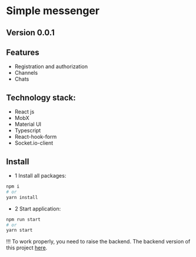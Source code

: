 # Simple messenger

## Version 0.0.1

## Features

- Registration and authorization
- Channels
- Chats

## Technology stack:

- React js
- MobX
- Material UI
- Typescript
- React-hook-form
- Socket.io-client

## Install

- 1 Install all packages:

```bash
npm i
# or
yarn install
```

- 2 Start application:

```bash
npm run start
# or
yarn start
```

!!! To work properly, you need to raise the backend.
The backend version of this project [here](https://github.com/pavel-developer2001/simple-messenger-backend).
